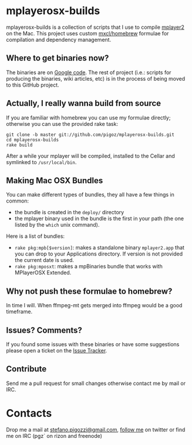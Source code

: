 mplayerosx-builds
=================
mplayerosx-builds is a collection of scripts that I use to compile [mplayer2](http://www.mplayer2.org/) on the Mac.
This project uses custom [mxcl/homebrew](http://github.com/mxcl/homebrew) formulae for compilation and dependency management.

Where to get binaries now?
--------------------------
The binaries are on [Google code](http://code.google.com/p/mplayerosx-builds/). The rest of project (i.e.: scripts for producing the binaries, wiki articles, etc) is in the process of being moved to this GitHub project.

Actually, I really wanna build from source
------------------------------------------
If you are familiar with homebrew you can use my formulae directly; otherwise you can use the provided rake task:

    git clone -b master git://github.com/pigoz/mplayerosx-builds.git
    cd mplayerosx-builds
    rake build

After a while your mplayer will be compiled, installed to the Cellar and symlinked to `/usr/local/bin`.

Making Mac OSX Bundles
----------------------
You can make different types of bundles, they all have a few things in common:

 *  the bundle is created in the `deploy/` directory
 *  the mplayer binary used in the bundle is the first in your path (the one listed by the `which` unix command).

Here is a list of bundles:

 *  `rake pkg:mpb[$version]`: makes a standalone binary `mplayer2.app` that you can drop to your Applications directory. If version is not provided the current date is used.
 *  `rake pkg:mposxt`: makes a mpBinaries bundle that works with MPlayerOSX Extended.

Why not push these formulae to homebrew?
----------------------------------------------
In time I will. When ffmpeg-mt gets merged into ffmpeg would be a good timeframe.

Issues? Comments?
-----------------
If you found some issues with these binaries or have some suggestions please open a ticket on the [Issue Tracker](https://github.com/pigoz/mplayerosx-builds/issues).

Contribute
----------
Send me a pull request for small changes otherwise contact me by mail or IRC.

Contacts
========
Drop me a mail at stefano.pigozzi@gmail.com, [follow me](http://twitter.com/pigoz) on twitter or find me on IRC (pgz` on rizon and freenode)